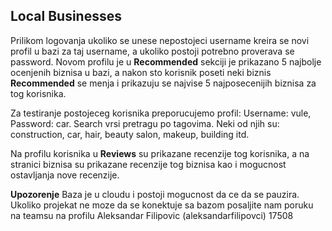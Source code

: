 ## **Local Businesses**

Prilikom logovanja ukoliko se unese nepostojeci username kreira se novi profil u bazi za taj username, a ukoliko postoji potrebno proverava se password.
Novom profilu je u **Recommended** sekciji je prikazano 5 najbolje ocenjenih biznisa u bazi, a nakon sto korisnik poseti neki biznis **Recommended** se menja i prikazuju se najvise 5 najposecenijih biznisa za tog korisnika.

Za testiranje postojeceg korisnika preporucujemo profil: Username: vule, Password: car.
Search vrsi pretragu po tagovima. Neki od njih su: construction, car, hair, beauty salon, makeup, building itd.

Na profilu korisnika u **Reviews** su prikazane recenzije tog korisnika, a na stranici biznisa su prikazane recenzije tog biznisa kao i mogucnost ostavljanja nove recenzije.

**Upozorenje**
Baza je u cloudu i postoji mogucnost da ce da se pauzira. Ukoliko projekat ne moze da se konektuje sa bazom posaljite nam poruku na teamsu na profilu Aleksandar Filipovic (aleksandarfilipovci) 17508
